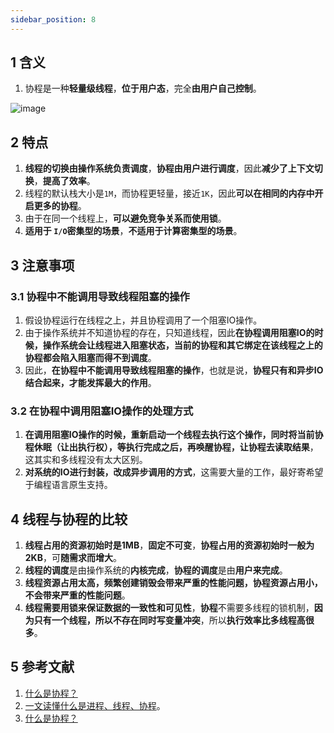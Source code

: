 ```yaml
---
sidebar_position: 8
---
```


## 1 含义

1. 协程是一种**轻量级线程**，**位于用户态**，完全**由用户自己控制**。

![image](https://notebook.grayson.top/media/202105/2021-05-18_164139.png)

## 2 特点

1. **线程的切换由操作系统负责调度**，**协程由用户进行调度**，因此**减少了上下文切换**，**提高了效率**。
2. 线程的默认栈大小是`1M`，而协程更轻量，接近`1K`，因此**可以在相同的内存中开启更多的协程**。
3. 由于在同一个线程上，**可以避免竞争关系而使用锁**。
4. **适用于 `I/O`密集型的场景**，**不适用于计算密集型的场景**。

## 3 注意事项

### 3.1 协程中不能调用导致线程阻塞的操作

1. 假设协程运行在线程之上，并且协程调用了一个阻塞IO操作。
2. 由于操作系统并不知道协程的存在，只知道线程，因此**在协程调用阻塞IO的时候，操作系统会让线程进入阻塞状态，当前的协程和其它绑定在该线程之上的协程都会陷入阻塞而得不到调度**。
3. 因此，**在协程中不能调用导致线程阻塞的操作**，也就是说，**协程只有和异步IO结合起来，才能发挥最大的作用**。

### 3.2 在协程中调用阻塞IO操作的处理方式

1. **在调用阻塞IO操作的时候，重新启动一个线程去执行这个操作，同时将当前协程休眠（让出执行权），等执行完成之后，再唤醒协程，让协程去读取结果**，这其实和多线程没有太大区别。
2. **对系统的IO进行封装，改成异步调用的方式**，这需要大量的工作，最好寄希望于编程语言原生支持。

## 4 线程与协程的比较

1. **线程占用的资源初始时是1MB**，**固定不可变**，**协程占用的资源初始时一般为2KB**，可**随需求而增大**。
2. **线程的调度**是由操作系统的**内核完成**，**协程的调度**是由**用户来完成**。
3. **线程资源占用太高，频繁创建销毁会带来严重的性能问题，协程资源占用小，不会带来严重的性能问题**。
4. **线程需要用锁来保证数据的一致性和可见性**，**协程**不需要多线程的锁机制，**因为只有一个线程，所以不存在同时写变量冲突**，所以**执行效率比多线程高很多**。

## 5 参考文献

1. [什么是协程？](https://github.com/wolverinn/Waking-Up/blob/master/Operating%20Systems.md#%E4%BB%80%E4%B9%88%E6%98%AF%E5%8D%8F%E7%A8%8B)
2. [一文读懂什么是进程、线程、协程](https://www.cnblogs.com/Survivalist/p/11527949.html)。
3. [什么是协程？](https://zhuanlan.zhihu.com/p/172471249)
